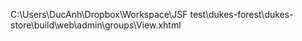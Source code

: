 C:\Users\DucAnh\Dropbox\Workspace\JSF test\dukes-forest\dukes-store\build\web\admin\groups\View.xhtml
